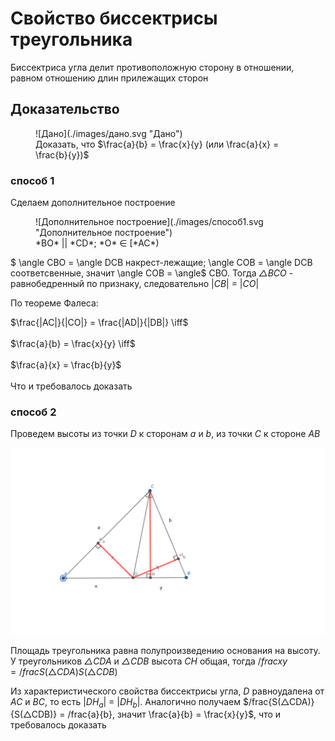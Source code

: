 # Свойство биссектрисы треугольника

Биссектриса угла делит противоположную сторону в отношении, равном отношению длин прилежащих сторон

## Доказательство

<figure markdown="span">
    ![Дано](./images/дано.svg "Дано")
    <figcaption>Доказать, что $\frac{a}{b} = \frac{x}{y} (или \frac{a}{x} = \frac{b}{y})$</figcaption>
</figure>

### способ 1

Сделаем дополнительное построение

<figure markdown="span">
    ![Дополнительное построение](./images/способ1.svg "Дополнительное построение")
    <figcaption>*BO* || *CD*; *O* ∈ [*AC*)</figcaption>
</figure>

$ \angle CBO = \angle DCB накрест-лежащие; \angle COB = \angle DCB соответсвенные, значит \angle COB = \angle$ CBO. Тогда *△BCO* - равнобедренный по признаку, следовательно |*CB*| = |*CO*|

По теореме Фалеса:

$\frac{|AC|}{|CO|} = \frac{|AD|}{|DB|} \iff$<br><br>
$\frac{a}{b} = \frac{x}{y} \iff$<br><br>
$\frac{a}{x} = \frac{b}{y}$<br><br>
Что и требовалось доказать

### способ 2

Проведем высоты из точки *D* к сторонам *a* и *b*, из точки *C* к стороне *AB*

![Дополнительное построение](./images/способ2.svg "Дополнительное построение")

Площадь треугольника равна полупроизведению основания на высоту. У треугольников *△CDA* и *△CDB* высота *СH* общая, тогда $/frac{x}{y} = /frac{S(△CDA)}{S(△CDB)}$

Из характеристического свойства биссектрисы угла, *D* равноудалена от *AC* и *BC*, то есть |*DH*$_a$| = |*DH*$_b$|. Аналогично получаем $/frac{S(△CDA)}{S(△CDB)} = /frac{a}{b}, значит \frac{a}{b} = \frac{x}{y}$, что и требовалось доказать

